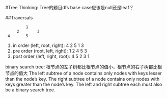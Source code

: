 #Tree
Thinking:
Tree的题目dfs base case应该是null还是leaf？

##Traversals
```
         1
     2        3
 4       5
```
1. in order (left, root, right): 4 2 5 1 3
2. pre order (root, left, right): 1 2 4 5 3
3. post order (left, right, root): 4 5 2 3 1

binary search tree: 根节点的左子树都比根节点的值小，根节点的右子树都比根节点的值大
The left subtree of a node contains only nodes with keys lesser than the node’s key.
The right subtree of a node contains only nodes with keys greater than the node’s key.
The left and right subtree each must also be a binary search tree.